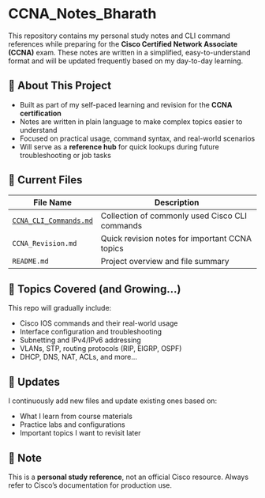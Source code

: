 
# CCNA_Notes_Bharath

This repository contains my personal study notes and CLI command references while preparing for the **Cisco Certified Network Associate (CCNA)** exam. These notes are written in a simplified, easy-to-understand format and will be updated frequently based on my day-to-day learning.

## 📘 About This Project

- Built as part of my self-paced learning and revision for the **CCNA certification**
- Notes are written in plain language to make complex topics easier to understand
- Focused on practical usage, command syntax, and real-world scenarios
- Will serve as a **reference hub** for quick lookups during future troubleshooting or job tasks

## 📂 Current Files

| File Name              | Description                                        |
|------------------------|----------------------------------------------------|
| [`CCNA_CLI_Commands.md`](https://github.com/Bharathkasyap/CCNA_Notes_Bharath/blob/main/CCNA_Revision.md) | Collection of commonly used Cisco CLI commands     |
| `CCNA_Revision.md`     | Quick revision notes for important CCNA topics     |
| `README.md`            | Project overview and file summary                  |

## 🧠 Topics Covered (and Growing...)

This repo will gradually include:
- Cisco IOS commands and their real-world usage
- Interface configuration and troubleshooting
- Subnetting and IPv4/IPv6 addressing
- VLANs, STP, routing protocols (RIP, EIGRP, OSPF)
- DHCP, DNS, NAT, ACLs, and more...

## 🔄 Updates

I continuously add new files and update existing ones based on:
- What I learn from course materials
- Practice labs and configurations
- Important topics I want to revisit later

## 📌 Note

This is a **personal study reference**, not an official Cisco resource. Always refer to Cisco’s documentation for production use.
